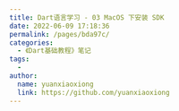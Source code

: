 ```yaml
---
title: Dart语言学习 - 03 MacOS 下安装 SDK
date: 2022-06-09 17:18:36
permalink: /pages/bda97c/
categories:
  - 《Dart基础教程》笔记
tags:
  - 
author: 
  name: yuanxiaoxiong
  link: https://github.com/yuanxiaoxiong
---
```

